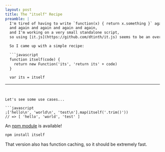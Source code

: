 ```yaml
---
layout: post
title: The "itself" Recipe
preamble: |
  I'm tired of having to write `function(x) { return x.something }` again
  and again and again and again and again,
  and I'm working on a very small standalone script,
  so using [it.js](https://github.com/dtinth/it.js) seems to be an overkill for me.

  So I came up with a simple recipe:

  ```javascript
  function itself(code) {
    return new Function('its', 'return its' + code)
  }

  var its = itself
  ```
---
```


Let's see some use cases...

```javascript
;['hello\n', 'world\n', 'test\n'].map(itself('.trim()'))
// => [ 'hello', 'world', 'test' ]
```

An [npm module](https://github.com/dtinth/itself) is available!

```bash
npm install itself
```

That version also has function caching, so it should be extremely fast.


